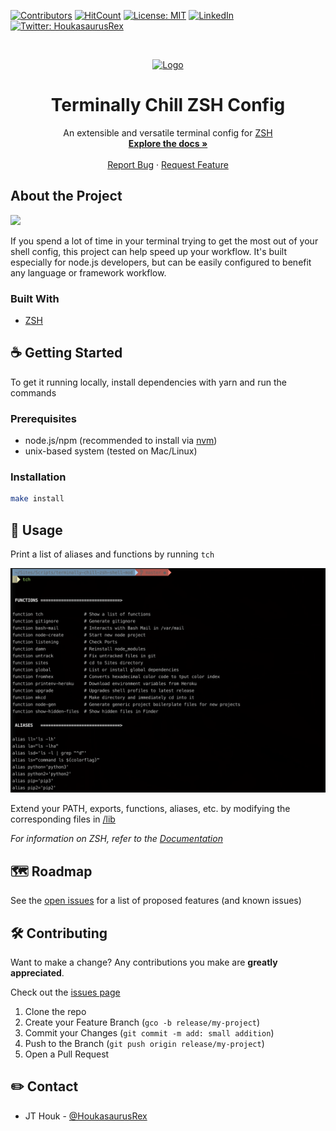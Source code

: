 [![Contributors][contributors-shield]][contributors-url]
[![HitCount][hitcount-shield]][hitcount-url]
[![License: MIT][license-shield]][license-url]
[![LinkedIn][linkedin-shield]][linkedin-url]
[![Twitter: HoukasaurusRex][twitter-shield]][twitter-url]

<br />
<p align="center">
  <a href="https://github.com/HoukasaurusRex/jt.houk.space">
    <img src="https://res.cloudinary.com/jthouk/image/upload/e_improve,w_160,h_160/v1582802259/Profiles/jt-2d.png" alt="Logo" width="80" height="80">
  </a>

  <h1 align="center">Terminally Chill ZSH Config</h3>

  <p align="center">
    An extensible and versatile terminal config for <a href="https://en.wikipedia.org/wiki/Z_shell">ZSH</a>
    <br />
    <a href="http://zsh.sourceforge.net/Doc/Release/zsh_toc.html"><strong>Explore the docs »</strong></a>
    <br />
    <br />
    <a href="https://github.com/HoukasaurusRex/terminally-chill-zsh-shell-mod/issues">Report Bug</a>
    ·
    <a href="https://github.com/HoukasaurusRex/terminally-chill-zsh-shell-mod/issues">Request Feature</a>
  </p>
</p>

## About the Project

[![][product-screenshot]][product-url]

If you spend a lot of time in your terminal trying to get the most out of your shell config, this project can help speed up your workflow. It's built especially for node.js developers, but can be easily configured to benefit any language or framework workflow.

### Built With

* [ZSH](http://zsh.sourceforge.net/Doc/)

## ☕️ Getting Started

To get it running locally, install dependencies with yarn and run the commands

### Prerequisites

* node.js/npm (recommended to install via [nvm](https://github.com/nvm-sh/nvm))
* unix-based system (tested on Mac/Linux)

### Installation

```sh
make install
```

## 🔧 Usage

Print a list of aliases and functions by running `tch`

![](assets/screenshots/commands.png)

Extend your PATH, exports, functions, aliases, etc. by modifying the corresponding files in [/lib](lib)

_For information on ZSH, refer to the [Documentation](http://zsh.sourceforge.net/Doc/Release/zsh_toc.html)_

## 🗺 Roadmap

See the [open issues][issues-url] for a list of proposed features (and known issues)

## 🛠 Contributing

Want to make a change? Any contributions you make are **greatly appreciated**.

Check out the [issues page][issues-url]

1. Clone the repo
2. Create your Feature Branch (`gco -b release/my-project`)
3. Commit your Changes (`git commit -m add: small addition`)
4. Push to the Branch (`git push origin release/my-project`)
5. Open a Pull Request

## ✏️ Contact

* JT Houk - [@HoukasaurusRex](https://twitter.com/HoukasaurusRex)

[logo]: https://res.cloudinary.com/jthouk/image/upload/e_improve,w_40,h_40/v1582802259/Profiles/jt-2d.png
[url]: https://terminally-chill-zsh-shell-mod
[github-url]: https://github.com/HoukasaurusRex
[contributors-shield]: https://img.shields.io/github/contributors/HoukasaurusRex/terminally-chill-zsh-shell-mod.svg?style=flat-square
[contributors-url]: https://github.com/HoukasaurusRex/terminally-chill-zsh-shell-mod/graphs/contributors
[hitcount-shield]: https://hits.dwyl.com/HoukasaurusRex/terminally-chill-zsh-shell-mod.svg
[hitcount-url]: https://hits.dwyl.com/HoukasaurusRex/terminally-chill-zsh-shell-mod
[linkedin-shield]: https://img.shields.io/badge/-LinkedIn-black.svg\?style\=flat-square\&logo\=linkedin\&colorB\=555
[linkedin-url]: https://www.linkedin.com/in/jt-houk/
[product-screenshot]: assets/screenshots/terminally-chill.png
[product-url]: #
[license-shield]: https://img.shields.io/badge/License-MIT-blue.svg\?style\=flat-square
[license-url]: ./LICENSE
[twitter-shield]: https://img.shields.io/twitter/follow/HoukasaurusRex.svg\?style\=social
[twitter-url]: https://twitter.com/HoukasaurusRex
[issues-url]: https://github.com/HoukasaurusRex/terminally-chill-zsh-shell-mod/issues

